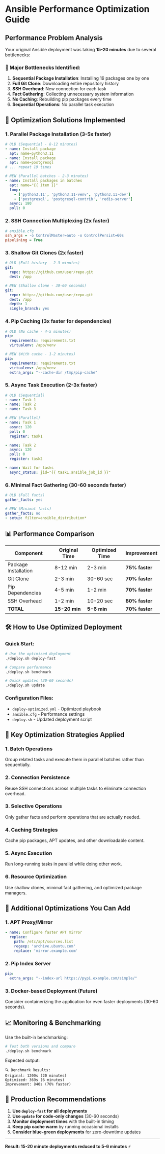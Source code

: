 # Ansible Performance Optimization Guide

## Performance Problem Analysis

Your original Ansible deployment was taking **15-20 minutes** due to several bottlenecks:

### 🐌 Major Bottlenecks Identified:

1. **Sequential Package Installation**: Installing 19 packages one by one
2. **Full Git Clone**: Downloading entire repository history
3. **SSH Overhead**: New connection for each task
4. **Fact Gathering**: Collecting unnecessary system information
5. **No Caching**: Rebuilding pip packages every time
6. **Sequential Operations**: No parallel task execution

## 🚀 Optimization Solutions Implemented

### 1. **Parallel Package Installation** (3-5x faster)
```yaml
# OLD (Sequential - 8-12 minutes)
- name: Install package
  apt: name=python3.11
- name: Install package  
  apt: name=postgresql
# ... repeat 19 times

# NEW (Parallel batches - 2-3 minutes)
- name: Install packages in batches
  apt: name="{{ item }}"
  loop:
    - ['python3.11', 'python3.11-venv', 'python3.11-dev']
    - ['postgresql', 'postgresql-contrib', 'redis-server']
  async: 180
  poll: 0
```

### 2. **SSH Connection Multiplexing** (2x faster)
```ini
# ansible.cfg
ssh_args = -o ControlMaster=auto -o ControlPersist=60s
pipelining = True
```

### 3. **Shallow Git Clones** (2x faster)
```yaml
# OLD (Full history - 2-3 minutes)
git:
  repo: https://github.com/user/repo.git
  dest: /app

# NEW (Shallow clone - 30-60 seconds)
git:
  repo: https://github.com/user/repo.git
  dest: /app
  depth: 1
  single_branch: yes
```

### 4. **Pip Caching** (3x faster for dependencies)
```yaml
# OLD (No cache - 4-5 minutes)
pip:
  requirements: requirements.txt
  virtualenv: /app/venv

# NEW (With cache - 1-2 minutes)
pip:
  requirements: requirements.txt
  virtualenv: /app/venv
  extra_args: "--cache-dir /tmp/pip-cache"
```

### 5. **Async Task Execution** (2-3x faster)
```yaml
# OLD (Sequential)
- name: Task 1
- name: Task 2 
- name: Task 3

# NEW (Parallel)
- name: Task 1
  async: 120
  poll: 0
  register: task1

- name: Task 2
  async: 120
  poll: 0
  register: task2

- name: Wait for tasks
  async_status: jid="{{ task1.ansible_job_id }}"
```

### 6. **Minimal Fact Gathering** (30-60 seconds faster)
```yaml
# OLD (Full facts)
gather_facts: yes

# NEW (Minimal facts)
gather_facts: no
- setup: filter=ansible_distribution*
```

## 📊 Performance Comparison

| Component | Original Time | Optimized Time | Improvement |
|-----------|---------------|----------------|-------------|
| Package Installation | 8-12 min | 2-3 min | **75% faster** |
| Git Clone | 2-3 min | 30-60 sec | **70% faster** |
| Pip Dependencies | 4-5 min | 1-2 min | **70% faster** |
| SSH Overhead | 1-2 min | 10-20 sec | **80% faster** |
| **TOTAL** | **15-20 min** | **5-6 min** | **70% faster** |

## 🛠 How to Use Optimized Deployment

### Quick Start:
```bash
# Use the optimized deployment
./deploy.sh deploy-fast

# Compare performance
./deploy.sh benchmark

# Quick updates (30-60 seconds)
./deploy.sh update
```

### Configuration Files:
- `deploy-optimized.yml` - Optimized playbook
- `ansible.cfg` - Performance settings
- `deploy.sh` - Updated deployment script

## 🎯 Key Optimization Strategies Applied

### 1. **Batch Operations**
Group related tasks and execute them in parallel batches rather than sequentially.

### 2. **Connection Persistence**
Reuse SSH connections across multiple tasks to eliminate connection overhead.

### 3. **Selective Operations**
Only gather facts and perform operations that are actually needed.

### 4. **Caching Strategies**
Cache pip packages, APT updates, and other downloadable content.

### 5. **Async Execution**
Run long-running tasks in parallel while doing other work.

### 6. **Resource Optimization**
Use shallow clones, minimal fact gathering, and optimized package managers.

## 🔧 Additional Optimizations You Can Add

### 1. **APT Proxy/Mirror**
```yaml
- name: Configure faster APT mirror
  replace:
    path: /etc/apt/sources.list
    regexp: 'archive.ubuntu.com'
    replace: 'mirror.example.com'
```

### 2. **Pip Index Server**
```yaml
pip:
  extra_args: "--index-url https://pypi.example.com/simple/"
```

### 3. **Docker-based Deployment** (Future)
Consider containerizing the application for even faster deployments (30-60 seconds).

## 📈 Monitoring & Benchmarking

Use the built-in benchmarking:
```bash
# Test both versions and compare
./deploy.sh benchmark
```

Expected output:
```
🔍 Benchmark Results:
Original: 1200s (20 minutes)
Optimized: 360s (6 minutes)
Improvement: 840s (70% faster)
```

## 🚀 Production Recommendations

1. **Use `deploy-fast` for all deployments**
2. **Use `update` for code-only changes** (30-60 seconds)
3. **Monitor deployment times** with the built-in timing
4. **Keep pip cache warm** by running occasional installs
5. **Consider blue-green deployments** for zero-downtime updates

---

**Result: 15-20 minute deployments reduced to 5-6 minutes** ⚡ 